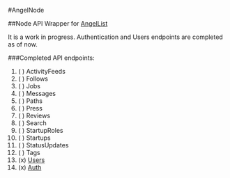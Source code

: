 #AngelNode

##Node API Wrapper for [AngelList]

It is a work in progress. Authentication and Users endpoints are completed as of now.

###Completed API endpoints:

1. ( )  ActivityFeeds
1. ( )  Follows
1. ( )  Jobs
1. ( )  Messages
1. ( )  Paths
1. ( )  Press
1. ( )  Reviews
1. ( )  Search
1. ( )  StartupRoles
1. ( )  Startups
1. ( )  StatusUpdates
1. ( )  Tags
1. (x)  [Users]
1. (x)  [Auth]

[AngelList]: https://angel.co
[Users]: https://angel.co/api/spec/users
[Auth]: https://angel.co/api/oauth/faq